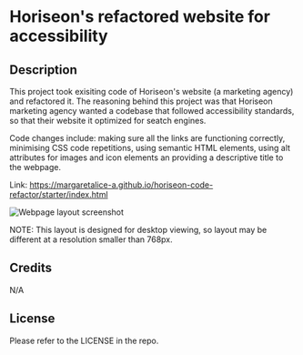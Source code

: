 # Horiseon's refactored website for accessibility

## Description

This project took exisiting code of Horiseon's website (a marketing agency) and refactored it. The reasoning behind this project was that Horiseon marketing agency wanted a codebase that followed accessibility standards, so that their website it optimized for seatch engines. 

Code changes include: making sure all the links are functioning correctly, minimising CSS code repetitions, using semantic HTML elements, using alt attributes for images and icon elements an providing a descriptive title to the webpage. 


Link: https://margaretalice-a.github.io/horiseon-code-refactor/starter/index.html

![Webpage layout screenshot](https://github.com/Margaret-Alice/horiseon-code-refactor/blob/main/starter/assets/images/screenshot.png)

NOTE: This layout is designed for desktop viewing, so layout may be different at a resolution smaller than 768px.

## Credits

N/A

## License

Please refer to the LICENSE in the repo.
